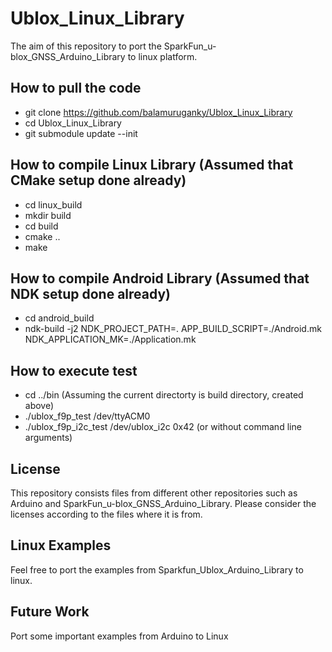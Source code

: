 # Ublox_Linux_Library
The aim of this repository to port the SparkFun_u-blox_GNSS_Arduino_Library to linux platform.

## How to pull the code
* git clone https://github.com/balamuruganky/Ublox_Linux_Library
* cd Ublox_Linux_Library
* git submodule update --init

## How to compile Linux Library (Assumed that CMake setup done already)
* cd linux_build
* mkdir build
* cd build
* cmake ..
* make

## How to compile Android Library (Assumed that NDK setup done already)
* cd android_build
* ndk-build -j2 NDK_PROJECT_PATH=. APP_BUILD_SCRIPT=./Android.mk NDK_APPLICATION_MK=./Application.mk

## How to execute test
* cd ../bin (Assuming the current directorty is build directory, created above)
* ./ublox_f9p_test /dev/ttyACM0
* ./ublox_f9p_i2c_test /dev/ublox_i2c 0x42 (or without command line arguments)

## License
This repository consists files from different other repositories such as Arduino and SparkFun_u-blox_GNSS_Arduino_Library. Please consider the licenses according to the files where it is from.

## Linux Examples
Feel free to port the examples from Sparkfun_Ublox_Arduino_Library to linux.

## Future Work
Port some important examples from Arduino to Linux

